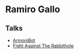 # Ramiro Gallo

## Talks

- [ArmoniBot](https://github.com/galloramiro/galloramiro.github.io/blob/main/talks/armoni_bot/export/index.html)
- [Fight Against The Rabbithole](https://github.com/galloramiro/galloramiro.github.io/blob/main/talks/fight_against_the_rabbit_hole/export/index.html)
